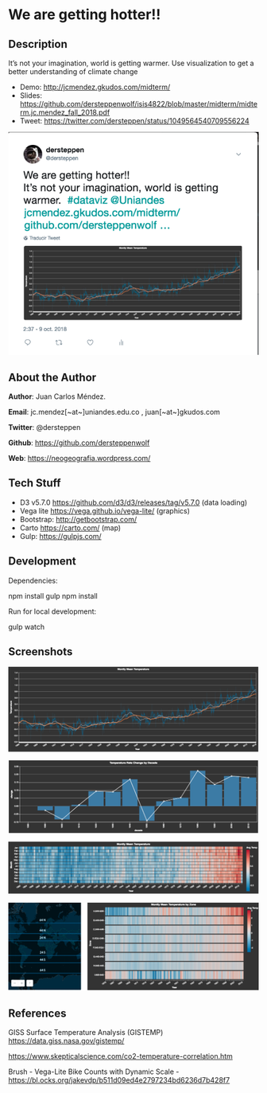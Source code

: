 # We are getting hotter!!


## Description

It’s not your imagination, world is getting warmer.
Use visualization to get a better understanding of climate change

* Demo: http://jcmendez.gkudos.com/midterm/
* Slides: https://github.com/dersteppenwolf/isis4822/blob/master/midterm/midterm.jc.mendez_fall_2018.pdf
* Tweet: https://twitter.com/dersteppen/status/1049564540709556224

![tweet](https://raw.githubusercontent.com/dersteppenwolf/isis4822/master/midterm/images/tweet.png "tweet")

## About the Author 

**Author**: Juan Carlos Méndez.   

**Email**: jc.mendez[~at~]uniandes.edu.co , juan[~at~]gkudos.com

**Twitter**: @dersteppen

**Github**: https://github.com/dersteppenwolf

**Web**: https://neogeografia.wordpress.com/

## Tech Stuff

* D3 v5.7.0 https://github.com/d3/d3/releases/tag/v5.7.0  (data loading)
* Vega lite https://vega.github.io/vega-lite/ (graphics)
* Bootstrap: http://getbootstrap.com/
* Carto https://carto.com/ (map)
* Gulp: https://gulpjs.com/

## Development

Dependencies: 

  npm install gulp
  npm install

Run for local development:

  gulp watch


## Screenshots

![alt text](https://raw.githubusercontent.com/dersteppenwolf/isis4822/master/midterm/images/1.png "Visualization")


![alt text](https://raw.githubusercontent.com/dersteppenwolf/isis4822/master/midterm/images/2.png "Visualization")


![alt text](https://raw.githubusercontent.com/dersteppenwolf/isis4822/master/midterm/images/3.png "Visualization")


![alt text](https://raw.githubusercontent.com/dersteppenwolf/isis4822/master/midterm/images/4.png "Visualization")


## References

  GISS Surface Temperature Analysis (GISTEMP)  https://data.giss.nasa.gov/gistemp/

  https://www.skepticalscience.com/co2-temperature-correlation.htm

  Brush - Vega-Lite Bike Counts with Dynamic Scale - https://bl.ocks.org/jakevdp/b511d09ed4e2797234bd6236d7b428f7



